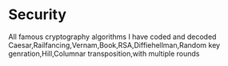 # Security
All famous cryptography algorithms I have coded and decoded
Caesar,Railfancing,Vernam,Book,RSA,Diffiehellman,Random key genration,Hill,Columnar transposition,with multiple rounds
